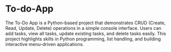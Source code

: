 # To-do-App
The To-Do App is a Python-based project that demonstrates CRUD (Create, Read, Update, Delete) operations in a simple console interface. Users can add tasks, view all tasks, update existing tasks, and delete tasks easily. This project highlights skills in Python programming, list handling, and building interactive menu-driven applications.
